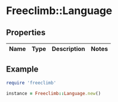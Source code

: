# Freeclimb::Language

## Properties

| Name | Type | Description | Notes |
| ---- | ---- | ----------- | ----- |

## Example

```ruby
require 'freeclimb'

instance = Freeclimb::Language.new()
```

